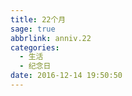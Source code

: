 ```yaml
---
title: 22个月
sage: true
abbrlink: anniv.22
categories:
  - 生活
  - 纪念日
date: 2016-12-14 19:50:50
---
```


